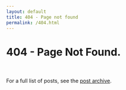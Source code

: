 ```yaml
---
layout: default
title: 404 - Page not found
permalink: /404.html
---
```


<div class="text-center">
  <h1>404 - Page Not Found.</h1>
  <br/><br>
  For a full list of posts, see the <a href="{{site.baseurl}}/archive">post archive</a>.
</div>